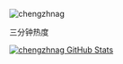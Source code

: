 <p align="left">
  <img src="https://komarev.com/ghpvc/?username=chengzhnag" alt="chengzhnag" />
</p>

三分钟热度

[![chengzhnag GitHub Stats](https://github-readme-stats.vercel.app/api?username=chengzhnag&show_icons=true&count_private=true)](https://github.com/chengzhnag)

